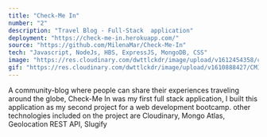 ```yaml
---
title: "Check-Me In"
number: "2"
description: "Travel Blog - Full-Stack  application"
deployment: "https://check-me-in.herokuapp.com/"
source: "https://github.com/MilenaMar/Check-Me-In"
tech: "Javascript, NodeJs, HBS, ExpressJS, MongoDB, CSS"
image: "https://res.cloudinary.com/dwttlckdr/image/upload/v1612454358/checkmein_tumyp6.png"
gif: "https://res.cloudinary.com/dwttlckdr/image/upload/v1610888427/CMIN_bzgtg2.gif"
---
```



A community-blog where people can share their experiences traveling around the globe, Check-Me In was my first full stack application, I built this application as my second project for a web development bootcamp. other technologies included on the project are Cloudinary, Mongo Atlas, Geolocation REST API, Slugify



